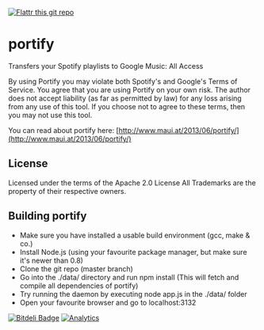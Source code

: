 [![Flattr this git repo](http://api.flattr.com/button/flattr-badge-large.png)](https://flattr.com/submit/auto?user_id=mauimauer&url=https://github.com/mauimauer/portify&title=portify&language=&tags=github&category=software) 

portify
=======

Transfers your Spotify playlists to Google Music: All Access

By using Portify you may violate both Spotify's and Google's Terms of Service. You agree that
you are using Portify on your own risk. The author does not accept liability (as far as permitted by law) for any loss arising from any use of this tool.
If you choose not to agree to these terms, then you may not use this tool.

You can read about portify here: [http://www.maui.at/2013/06/portify/](http://www.maui.at/2013/06/portify/)

License
-------

Licensed under the terms of the Apache 2.0 License
All Trademarks are the property of their respective owners.

Building portify
----------------
* Make sure you have installed a usable build environment (gcc, make & co.)
* Install Node.js (using your favourite package manager, but make sure it's newer than 0.8)
* Clone the git repo (master branch)
* Go into the ./data/ directory and run npm install (This will fetch and compile all dependencies of portify)
* Try running the daemon by executing node app.js in the ./data/ folder
* Open your favourite browser and go to localhost:3132

[![Bitdeli Badge](https://d2weczhvl823v0.cloudfront.net/mauimauer/portify/trend.png)](https://bitdeli.com/free "Bitdeli Badge")
[![Analytics](https://ga-beacon.appspot.com/UA-374323-19/portify/README?pixel)](https://github.com/igrigorik/ga-beacon)
